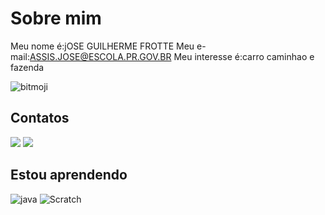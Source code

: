 # Sobre mim 

Meu nome é:jOSE GUILHERME FROTTE 
Meu e-mail:ASSIS.JOSE@ESCOLA.PR.GOV.BR 
Meu interesse é:carro caminhao e fazenda 

![bitmoji](https://user-images.githubusercontent.com/105867215/169318460-aabf4038-db5f-4cbd-a45b-b982f62bf067.png)
 

## Contatos
<a href="https://www.instagram.com/guifrotte/" target="_blank"><img src="https://img.shields.io/badge/-Instagram-%23E4405F?style=for-the-badge&logo=instagram&logoColor=white" target="_blank"></a>
<a href = "mailto:assis.jose@escola.pr.gov.br"><img src="https://img.shields.io/badge/Gmail-D14836?style=for-the-badge&logo=gmail&logoColor=white" target="_blank"></a>


## Estou aprendendo
![java](https://img.shields.io/badge/JavaScript-323330?style=for-the-badge&logo=javascript&logoColor=F7DF1E)
![Scratch](https://img.shields.io/badge/Scratch-4D97FF?style=for-the-badge&logo=Scratch&logoColor=white)

